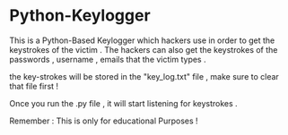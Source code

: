 # Python-Keylogger

This is a Python-Based Keylogger which hackers use in order to get the keystrokes of the victim .
The hackers can also get the keystrokes of the passwords , username , emails that the victim types .

the key-strokes will be stored in the "key_log.txt" file , make sure to clear that file first !

Once you run the .py file , it will start listening for keystrokes . 

Remember : This is only for educational Purposes !
